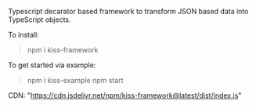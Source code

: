 Typescript decarator based framework to transform JSON based data into TypeScript objects.

To install:
> npm i kiss-framework

To get started via example:
> npm i kiss-example
> npm start

CDN: "https://cdn.jsdelivr.net/npm/kiss-framework@latest/dist/index.js"